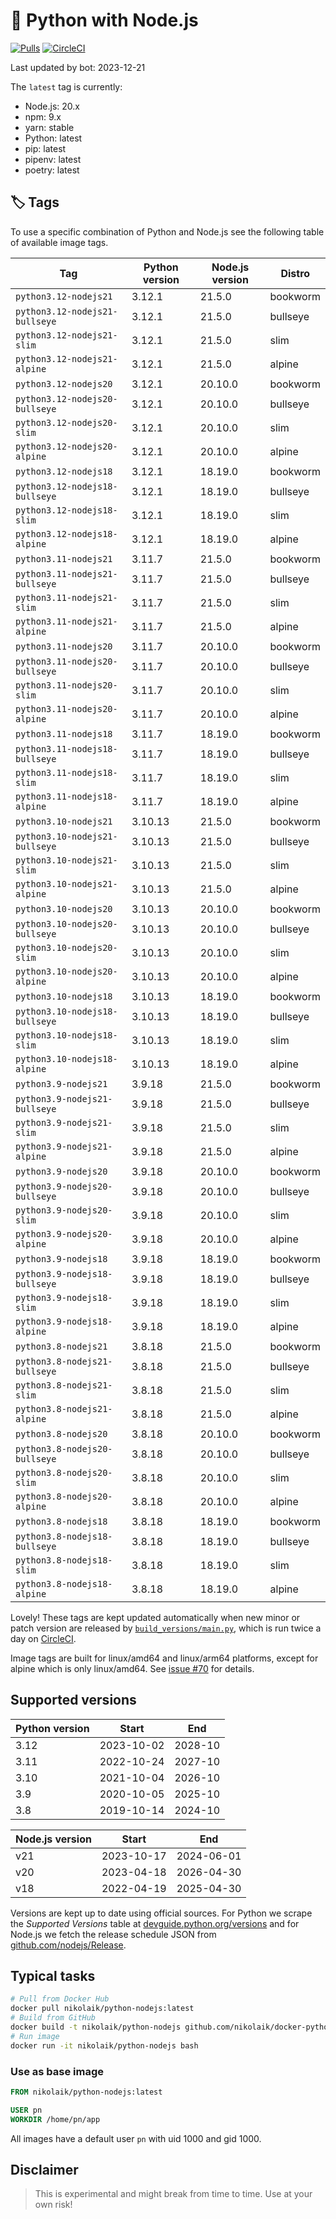 # 🐳 Python with Node.js

[![Pulls](https://img.shields.io/docker/pulls/nikolaik/python-nodejs.svg?style=flat-square)](https://hub.docker.com/r/nikolaik/python-nodejs/)
[![CircleCI](https://img.shields.io/circleci/project/github/nikolaik/docker-python-nodejs.svg?style=flat-square)](https://circleci.com/gh/nikolaik/docker-python-nodejs)

Last updated by bot: 2023-12-21

The `latest` tag is currently:

- Node.js: 20.x
- npm: 9.x
- yarn: stable
- Python: latest
- pip: latest
- pipenv: latest
- poetry: latest

## 🏷 Tags

To use a specific combination of Python and Node.js see the following table of available image tags.

<!-- TAGS_START -->

Tag | Python version | Node.js version | Distro
--- | --- | --- | ---
`python3.12-nodejs21` | 3.12.1 | 21.5.0 | bookworm
`python3.12-nodejs21-bullseye` | 3.12.1 | 21.5.0 | bullseye
`python3.12-nodejs21-slim` | 3.12.1 | 21.5.0 | slim
`python3.12-nodejs21-alpine` | 3.12.1 | 21.5.0 | alpine
`python3.12-nodejs20` | 3.12.1 | 20.10.0 | bookworm
`python3.12-nodejs20-bullseye` | 3.12.1 | 20.10.0 | bullseye
`python3.12-nodejs20-slim` | 3.12.1 | 20.10.0 | slim
`python3.12-nodejs20-alpine` | 3.12.1 | 20.10.0 | alpine
`python3.12-nodejs18` | 3.12.1 | 18.19.0 | bookworm
`python3.12-nodejs18-bullseye` | 3.12.1 | 18.19.0 | bullseye
`python3.12-nodejs18-slim` | 3.12.1 | 18.19.0 | slim
`python3.12-nodejs18-alpine` | 3.12.1 | 18.19.0 | alpine
`python3.11-nodejs21` | 3.11.7 | 21.5.0 | bookworm
`python3.11-nodejs21-bullseye` | 3.11.7 | 21.5.0 | bullseye
`python3.11-nodejs21-slim` | 3.11.7 | 21.5.0 | slim
`python3.11-nodejs21-alpine` | 3.11.7 | 21.5.0 | alpine
`python3.11-nodejs20` | 3.11.7 | 20.10.0 | bookworm
`python3.11-nodejs20-bullseye` | 3.11.7 | 20.10.0 | bullseye
`python3.11-nodejs20-slim` | 3.11.7 | 20.10.0 | slim
`python3.11-nodejs20-alpine` | 3.11.7 | 20.10.0 | alpine
`python3.11-nodejs18` | 3.11.7 | 18.19.0 | bookworm
`python3.11-nodejs18-bullseye` | 3.11.7 | 18.19.0 | bullseye
`python3.11-nodejs18-slim` | 3.11.7 | 18.19.0 | slim
`python3.11-nodejs18-alpine` | 3.11.7 | 18.19.0 | alpine
`python3.10-nodejs21` | 3.10.13 | 21.5.0 | bookworm
`python3.10-nodejs21-bullseye` | 3.10.13 | 21.5.0 | bullseye
`python3.10-nodejs21-slim` | 3.10.13 | 21.5.0 | slim
`python3.10-nodejs21-alpine` | 3.10.13 | 21.5.0 | alpine
`python3.10-nodejs20` | 3.10.13 | 20.10.0 | bookworm
`python3.10-nodejs20-bullseye` | 3.10.13 | 20.10.0 | bullseye
`python3.10-nodejs20-slim` | 3.10.13 | 20.10.0 | slim
`python3.10-nodejs20-alpine` | 3.10.13 | 20.10.0 | alpine
`python3.10-nodejs18` | 3.10.13 | 18.19.0 | bookworm
`python3.10-nodejs18-bullseye` | 3.10.13 | 18.19.0 | bullseye
`python3.10-nodejs18-slim` | 3.10.13 | 18.19.0 | slim
`python3.10-nodejs18-alpine` | 3.10.13 | 18.19.0 | alpine
`python3.9-nodejs21` | 3.9.18 | 21.5.0 | bookworm
`python3.9-nodejs21-bullseye` | 3.9.18 | 21.5.0 | bullseye
`python3.9-nodejs21-slim` | 3.9.18 | 21.5.0 | slim
`python3.9-nodejs21-alpine` | 3.9.18 | 21.5.0 | alpine
`python3.9-nodejs20` | 3.9.18 | 20.10.0 | bookworm
`python3.9-nodejs20-bullseye` | 3.9.18 | 20.10.0 | bullseye
`python3.9-nodejs20-slim` | 3.9.18 | 20.10.0 | slim
`python3.9-nodejs20-alpine` | 3.9.18 | 20.10.0 | alpine
`python3.9-nodejs18` | 3.9.18 | 18.19.0 | bookworm
`python3.9-nodejs18-bullseye` | 3.9.18 | 18.19.0 | bullseye
`python3.9-nodejs18-slim` | 3.9.18 | 18.19.0 | slim
`python3.9-nodejs18-alpine` | 3.9.18 | 18.19.0 | alpine
`python3.8-nodejs21` | 3.8.18 | 21.5.0 | bookworm
`python3.8-nodejs21-bullseye` | 3.8.18 | 21.5.0 | bullseye
`python3.8-nodejs21-slim` | 3.8.18 | 21.5.0 | slim
`python3.8-nodejs21-alpine` | 3.8.18 | 21.5.0 | alpine
`python3.8-nodejs20` | 3.8.18 | 20.10.0 | bookworm
`python3.8-nodejs20-bullseye` | 3.8.18 | 20.10.0 | bullseye
`python3.8-nodejs20-slim` | 3.8.18 | 20.10.0 | slim
`python3.8-nodejs20-alpine` | 3.8.18 | 20.10.0 | alpine
`python3.8-nodejs18` | 3.8.18 | 18.19.0 | bookworm
`python3.8-nodejs18-bullseye` | 3.8.18 | 18.19.0 | bullseye
`python3.8-nodejs18-slim` | 3.8.18 | 18.19.0 | slim
`python3.8-nodejs18-alpine` | 3.8.18 | 18.19.0 | alpine

<!-- TAGS_END -->

Lovely! These tags are kept updated automatically when new minor or patch version are released by [`build_versions/main.py`](./build_versions/main.py), which is run twice a day on [CircleCI](https://circleci.com/gh/nikolaik/docker-python-nodejs).

Image tags are built for linux/amd64 and linux/arm64 platforms, except for alpine which is only linux/amd64. See [issue #70](https://github.com/nikolaik/docker-python-nodejs/issues/70) for details.

## Supported versions

<!-- SUPPORTED_VERSIONS_START -->

Python version | Start | End
--- | --- | ---
3.12 | 2023-10-02 | 2028-10
3.11 | 2022-10-24 | 2027-10
3.10 | 2021-10-04 | 2026-10
3.9 | 2020-10-05 | 2025-10
3.8 | 2019-10-14 | 2024-10

Node.js version | Start | End
--- | --- | ---
v21 | 2023-10-17 | 2024-06-01
v20 | 2023-04-18 | 2026-04-30
v18 | 2022-04-19 | 2025-04-30

<!-- SUPPORTED_VERSIONS_END -->

Versions are kept up to date using official sources. For Python we scrape the _Supported Versions_ table at [devguide.python.org/versions](https://devguide.python.org/versions/#supported-versions) and for Node.js we fetch the release schedule JSON from [github.com/nodejs/Release](https://github.com/nodejs/Release/blob/main/schedule.json).

## Typical tasks

```bash
# Pull from Docker Hub
docker pull nikolaik/python-nodejs:latest
# Build from GitHub
docker build -t nikolaik/python-nodejs github.com/nikolaik/docker-python-nodejs
# Run image
docker run -it nikolaik/python-nodejs bash
```

### Use as base image

```Dockerfile
FROM nikolaik/python-nodejs:latest

USER pn
WORKDIR /home/pn/app
```

All images have a default user `pn` with uid 1000 and gid 1000.

## Disclaimer

> This is experimental and might break from time to time. Use at your own risk!

